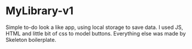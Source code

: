 # MyLibrary-v1

Simple to-do look a like app, using local storage to save data.
I used JS, HTML and little bit of css to model buttons. Everything else was made by Skeleton boilerplate.
